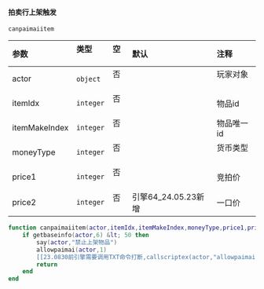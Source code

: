 #### 拍卖行上架触发

`canpaimaiitem`

| 参数          | 类型      | 空   | 默认                | 注释       |
| :------------ | :-------- | :--- | :------------------ | :--------- |
| actor         | `object`  | 否   |                     | 玩家对象   |
| itemIdx       | `integer` | 否   |                     | 物品id     |
| itemMakeIndex | `integer` | 否   |                     | 物品唯一id |
| moneyType     | `integer` | 否   |                     | 货币类型   |
| price1        | `integer` | 否   |                     | 竞拍价     |
| price2        | `integer` | 否   | 引擎64_24.05.23新增 | 一口价     |

```lua
function canpaimaiitem(actor,itemIdx,itemMakeIndex,moneyType,price1,price2)
    if getbaseinfo(actor,6) &lt; 50 then
        say(actor,"禁止上架物品")
        allowpaimai(actor,1)
        [[23.0830前引擎需要调用TXT命令打断,callscriptex(actor,"allowpaimai","1")]]
        return
    end
end

```

